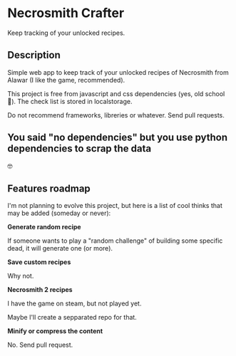 # Necrosmith Crafter

Keep tracking of your unlocked recipes.


## Description

Simple web app to keep track of your unlocked recipes of Necrosmith from Alawar (I like the game, recommended).

This project is free from javascript and css dependencies (yes, old school :older_man:). The check list is stored in localstorage.

Do not recommend frameworks, libreries or whatever. Send pull requests.


## You said "no dependencies" but you use python dependencies to scrap the data

:nerd_face:


## Features roadmap

I'm not planning to evolve this project, but here is a list of cool thinks that may be added (someday or never):

**Generate random recipe**

If someone wants to play a "random challenge" of building some specific dead, it will generate one (or more).


**Save custom recipes**

Why not.


**Necrosmith 2 recipes**

I have the game on steam, but not played yet.

Maybe I'll create a sepparated repo for that.


**Minify or compress the content**

No. Send pull request.
